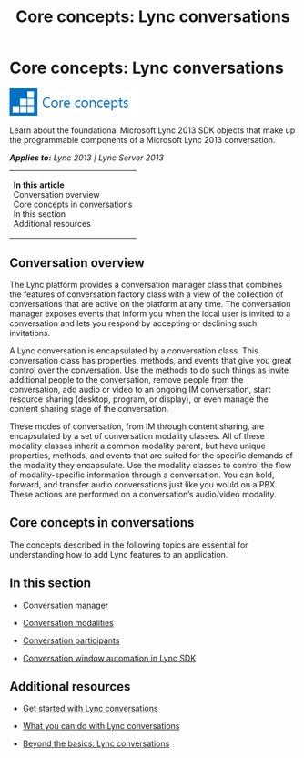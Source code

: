 ﻿---
title: 'Core concepts: Lync conversations'
TOCTitle: Lync conversations
ms:assetid: 1c805dc1-5f85-4c8a-a0c3-a620433739db
ms:mtpsurl: https://msdn.microsoft.com/en-us/library/JJ937273(v=office.15)
ms:contentKeyID: 50877090
ms.date: 07/24/2014
mtps_version: v=office.15
---

# Core concepts: Lync conversations

![Core concepts](images/JJ933133.mod_icon_CoreConcepts_long(Office.15).png "Core concepts")

Learn about the foundational Microsoft Lync 2013 SDK objects that make up the programmable components of a Microsoft Lync 2013 conversation.


_**Applies to:** Lync 2013 | Lync Server 2013_

<table>
<colgroup>
<col style="width: 100%" />
</colgroup>
<tbody>
<tr class="odd">
<td><p><strong>In this article</strong><br />
Conversation overview<br />
Core concepts in conversations<br />
In this section<br />
Additional resources</p></td>
</tr>
</tbody>
</table>


## Conversation overview

The Lync platform provides a conversation manager class that combines the features of conversation factory class with a view of the collection of conversations that are active on the platform at any time. The conversation manager exposes events that inform you when the local user is invited to a conversation and lets you respond by accepting or declining such invitations.

A Lync conversation is encapsulated by a conversation class. This conversation class has properties, methods, and events that give you great control over the conversation. Use the methods to do such things as invite additional people to the conversation, remove people from the conversation, add audio or video to an ongoing IM conversation, start resource sharing (desktop, program, or display), or even manage the content sharing stage of the conversation.

These modes of conversation, from IM through content sharing, are encapsulated by a set of conversation modality classes. All of these modality classes inherit a common modality parent, but have unique properties, methods, and events that are suited for the specific demands of the modality they encapsulate. Use the modality classes to control the flow of modality-specific information through a conversation. You can hold, forward, and transfer audio conversations just like you would on a PBX. These actions are performed on a conversation’s audio/video modality.

## Core concepts in conversations

The concepts described in the following topics are essential for understanding how to add Lync features to an application.

## In this section

  - [Conversation manager](conversation-manager.md)

  - [Conversation modalities](conversation-modalities.md)

  - [Conversation participants](conversation-participants.md)

  - [Conversation window automation in Lync SDK](conversation-window-automation-in-lync-sdk.md)

## Additional resources

  - [Get started with Lync conversations](get-started-with-lync-conversations.md)

  - [What you can do with Lync conversations](what-you-can-do-with-lync-conversations.md)

  - [Beyond the basics: Lync conversations](beyond-the-basics-lync-conversations.md)

